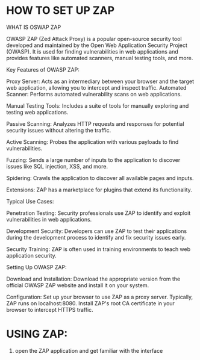 # HOW TO SET UP ZAP

WHAT IS OSWAP ZAP 

OWASP ZAP (Zed Attack Proxy) is a popular open-source security tool developed and maintained by the Open Web Application Security Project (OWASP). It is used for finding vulnerabilities in web applications and provides features like automated scanners, manual testing tools, and more.

Key Features of OWASP ZAP:


Proxy Server: Acts as an intermediary between your browser and the target web application, allowing you to intercept and inspect traffic.
Automated Scanner: Performs automated vulnerability scans on web applications.

Manual Testing Tools: Includes a suite of tools for manually exploring and testing web applications.

Passive Scanning: Analyzes HTTP requests and responses for potential security issues without altering the traffic.

Active Scanning: Probes the application with various payloads to find vulnerabilities.

Fuzzing: Sends a large number of inputs to the application to discover issues like SQL injection, XSS, and more.

Spidering: Crawls the application to discover all available pages and inputs.

Extensions: ZAP has a marketplace for plugins that extend its functionality.

Typical Use Cases:

Penetration Testing: Security professionals use ZAP to identify and exploit vulnerabilities in web applications.

Development Security: Developers can use ZAP to test their applications during the development process to identify and fix security issues early.

Security Training: ZAP is often used in training environments to teach web application security.

Setting Up OWASP ZAP:

Download and Installation: Download the appropriate version from the official OWASP ZAP website and install it on your system.

Configuration:
Set up your browser to use ZAP as a proxy server. Typically, ZAP runs on localhost:8080.
Install ZAP's root CA certificate in your browser to intercept HTTPS traffic.

# USING ZAP:
1. open the ZAP application and get familiar with the interface





   
